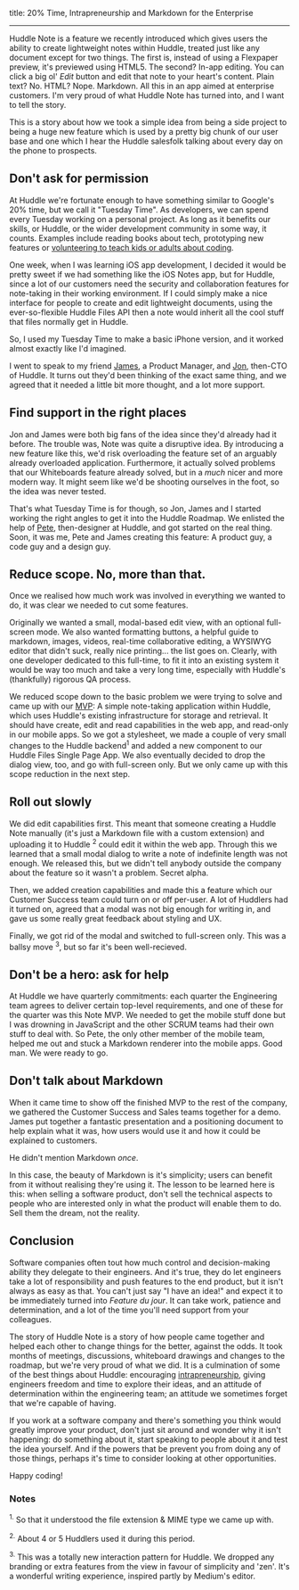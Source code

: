 title: 20% Time, Intrapreneurship and Markdown for the Enterprise

------

Huddle Note is a feature we recently introduced which gives users the ability to create lightweight notes within Huddle, treated just like any document except for two things. The first is, instead of using a Flexpaper preview, it's previewed using HTML5. The second? In-app editing. You can click a big ol' *Edit* button and edit that note to your heart's content. Plain text? No. HTML? Nope. Markdown. All this in an app aimed at enterprise customers. I'm very proud of what Huddle Note has turned into, and I want to tell the story.

This is a story about how we took a simple idea from being a side project to being a huge new feature which is used by a pretty big chunk of our user base and one which I hear the Huddle salesfolk talking about every day on the phone to prospects.

## Don't ask for permission

At Huddle we're fortunate enough to have something similar to Google's 20% time, but we call it "Tuesday Time". As developers, we can spend every Tuesday working on a personal project. As long as it benefits our skills, or Huddle, or the wider development community in some way, it counts. Examples include reading books about tech, prototyping new features or [volunteering to teach kids or adults about coding](http://codeclub.org.uk/).

One week, when I was learning iOS app development, I decided it would be pretty sweet if we had something like the iOS Notes app, but for Huddle, since a lot of our customers need the security and collaboration features for note-taking in their working environment. If I could simply make a nice interface for people to create and edit lightweight documents, using the ever-so-flexible Huddle Files API then a note would inherit all the cool stuff that files normally get in Huddle.

So, I used my Tuesday Time to make a basic iPhone version, and it worked almost exactly like I'd imagined.

I went to speak to my friend [James](https://twitter.com/jamespipe), a Product Manager, and [Jon](https://twitter.com/jonathanhowell), then-CTO of Huddle. It turns out they'd been thinking of the exact same thing, and we agreed that it needed a little bit more thought, and a lot more support.

## Find support in the right places

Jon and James were both big fans of the idea since they'd already had it before. The trouble was, Note was quite a disruptive idea. By introducing a new feature like this, we'd risk overloading the feature set of an arguably already overloaded application. Furthermore, it actually solved problems that our Whiteboards feature already solved, but in a *much* nicer and more modern way. It might seem like we'd be shooting ourselves in the foot, so the idea was never tested.

That's what Tuesday Time is for though, so Jon, James and I started working the right angles to get it into the Huddle Roadmap. We enlisted the help of [Pete](https://twitter.com/tuptup), then-designer at Huddle, and got started on the real thing. Soon, it was me, Pete and James creating this feature: A product guy, a code guy and a design guy.

## Reduce scope. No, more than that.

Once we realised how much work was involved in everything we wanted to do, it was clear we needed to cut some features.

Originally we wanted a small, modal-based edit view, with an optional full-screen mode. We also wanted formatting buttons, a helpful guide to markdown, images, videos, real-time collaborative editing, a WYSIWYG editor that didn't suck, really nice printing... the list goes on. Clearly, with one developer dedicated to this full-time, to fit it into an existing system it would be way too much and take a very long time, especially with Huddle's (thankfully) rigorous QA process.

We reduced scope down to the basic problem we were trying to solve and came up with our [MVP](http://en.wikipedia.org/wiki/Minimum_viable_product): A simple note-taking application within Huddle, which uses Huddle's existing infrastructure for storage and retrieval. It should have create, edit and read capabilities in the web app, and read-only in our mobile apps. So we got a stylesheet, we made a couple of very small changes to the Huddle backend<sup>1</sup> and added a new component to our Huddle Files Single Page App. We also eventually decided to drop the dialog view, too, and go with full-screen only. But we only came up with this scope reduction in the next step.

## Roll out slowly

We did edit capabilities first. This meant that someone creating a Huddle Note manually (it's just a Markdown file with a custom extension) and uploading it to Huddle <sup>2</sup> could edit it within the web app. Through this we learned that a small modal dialog to write a note of indefinite length was not enough. We released this, but we didn't tell anybody outside the company about the feature so it wasn't a problem. Secret alpha.

Then, we added creation capabilities and made this a feature which our Customer Success team could turn on or off per-user. A lot of Huddlers had it turned on, agreed that a modal was not big enough for writing in, and gave us some really great feedback about styling and UX.

Finally, we got rid of the modal and switched to full-screen only. This was a ballsy move <sup>3</sup>, but so far it's been well-recieved.

## Don't be a hero: ask for help

At Huddle we have quarterly commitments: each quarter the Engineering team agrees to deliver certain top-level requirements, and one of these for the quarter was this Note MVP. We needed to get the mobile stuff done but I was drowning in JavaScript and the other SCRUM teams had their own stuff to deal with. So Pete, the only other member of the mobile team, helped me out and stuck a Markdown renderer into the mobile apps. Good man. We were ready to go.

## Don't talk about Markdown

When it came time to show off the finished MVP to the rest of the company, we gathered the Customer Success and Sales teams together for a demo. James put together a fantastic presentation and a positioning document to help explain what it was, how users would use it and how it could be explained to customers.

He didn't mention Markdown *once*.

In this case, the beauty of Markdown is it's simplicity; users can benefit from it without realising they're using it. The lesson to be learned here is this: when selling a software product, don't sell the technical aspects to people who are interested only in what the product will enable them to do. Sell them the dream, not the reality.

## Conclusion

Software companies often tout how much control and decision-making ability they delegate to their engineers. And it's true, they do let engineers take a lot of responsibility and push features to the end product, but it isn't always as easy as that. You can't just say "I have an idea!" and expect it to be immediately turned into *Feature du jour*. It can take work, patience and determination, and a lot of the time you'll need support from your colleagues.

The story of Huddle Note is a story of how people came together and helped each other to change things for the better, against the odds. It took months of meetings, discussions, whiteboard drawings and changes to the roadmap, but we're very proud of what we did. It is a culmination of some of the best things about Huddle: encouraging [intrapreneurship](http://en.wikipedia.org/wiki/Intrapreneurship), giving engineers freedom and time to explore their ideas, and an attitude of determination within the engineering team; an attitude we sometimes forget that we're capable of having.

If you work at a software company and there's something you think would greatly improve your product, don't just sit around and wonder why it isn't happening: do something about it, start speaking to people about it and test the idea yourself. And if the powers that be prevent you from doing any of those things, perhaps it's time to consider looking at other opportunities.

Happy coding!

### Notes

<sup>1.</sup> So that it understood the file extension & MIME type we came up with.

<sup>2.</sup> About 4 or 5 Huddlers used it during this period.

<sup>3.</sup> This was a totally new interaction pattern for Huddle. We dropped any branding or extra features from the view in favour of simplicity and 'zen'. It's a wonderful writing experience, inspired partly by Medium's editor.
